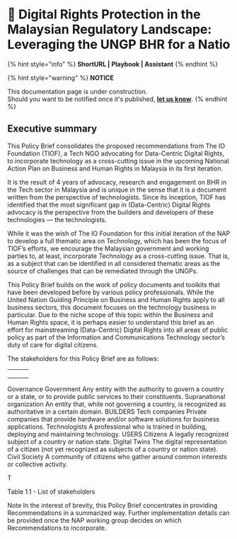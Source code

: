 # 🚧 Digital Rights Protection in the Malaysian Regulatory Landscape: Leveraging the UNGP BHR for a Natio

{% hint style="info" %}
**ShortURL | Playbook | Assistant**
{% endhint %}

{% hint style="warning" %}
**NOTICE**

This documentation page is under construction.\
Should you want to be notified once it's published, [**let us know**](https://tiof.click/TIOFTarianUpdatesService).
{% endhint %}

## Executive summary

This Policy Brief consolidates the proposed recommendations from The IO Foundation (TIOF), a Tech NGO advocating for Data-Centric Digital Rights, to incorporate technology as a cross-cutting issue in the upcoming National Action Plan on Business and Human Rights in Malaysia in its first iteration.

It is the result of 4 years of advocacy, research and engagement on BHR in the Tech sector in Malaysia and is unique in the sense that it is a document written from the perspective of technologists. Since its inception, TIOF has identified that the most significant gap in (Data-Centric) Digital Rights advocacy is the perspective from the builders and developers of these technologies — the technologists.

While it was the wish of The IO Foundation for this initial iteration of the NAP to develop a full thematic area on Technology, which has been the focus of TIOF’s efforts, we encourage the Malaysian government and working parties to, at least, incorporate Technology as a cross-cutting issue. That is, as a subject that can be identified in all considered thematic areas as the source of challenges that can be remediated through the UNGPs.

This Policy Brief builds on the work of policy documents and toolkits that have been developed before by various policy professionals. While the United Nation Guiding Principle on Business and Human Rights apply to all business sectors, this document focuses on the technology business in particular. Due to the niche scope of this topic within the Business and Human Rights space, it is perhaps easier to understand this brief as an effort for mainstreaming (Data-Centric) Digital Rights into all areas of public policy as part of the Information and Communications Technology sector’s duty of care for digital citizens.

The stakeholders for this Policy Brief are as follows:

|   |   |   |
| - | - | - |
|   |   |   |
|   |   |   |
|   |   |   |



Governance Government Any entity with the authority to govern a country or a state, or to provide public services to their constituents. Supranational organization An entity that, while not governing a country, is recognized as authoritative in a certain domain. BUILDERS Tech companies Private companies that provide hardware and/or software solutions for business applications. Technologists A professional who is trained in building, deploying and maintaining technology. USERS Citizens A legally recognized subject of a country or nation state. Digital Twins The digital representation of a citizen (not yet recognized as subjects of a country or nation state). Civil Society A community of citizens who gather around common interests or collective activity.

T

Table 1.1 - List of stakeholders

Note In the interest of brevity, this Policy Brief concentrates in providing Recommendations in a summarized way. Further implementation details can be provided once the NAP working group decides on which Recommendations to incorporate.

